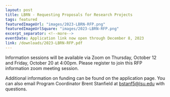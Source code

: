 ```yaml
---
layout: post
title: LBRN - Requesting Proposals for Research Projects
tags: featured
featuredImageUrl: "images/2023-LBRN-RFP.png"
featuredImageUrlSquare: "images/2023-LBRN-RFP.png"
excerpt_separator: <!--more-->
eventDate: Application link now open through December 8, 2023
link: /downloads/2023-LBRN-RFP.pdf
---
```


      
Information sessions will be available via Zoom on Thursday, October 12 and Friday, October 20 at 4:00pm. Please register to join this RFP information zoom meeting session.
    
Additional information on funding can be found on the application page. You can also email Program Coordinator Brent Stanfield at bstanf5@lsu.edu with questions.